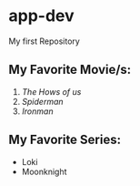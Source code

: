 # app-dev
My first Repository

## My Favorite Movie/s:
1. *The Hows of us*
2. *Spiderman*
3. *Ironman*

## My Favorite Series:
- Loki
- Moonknight

